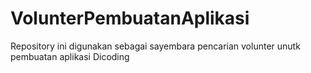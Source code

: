 # VolunterPembuatanAplikasi
Repository ini digunakan sebagai sayembara pencarian volunter unutk pembuatan aplikasi Dicoding
